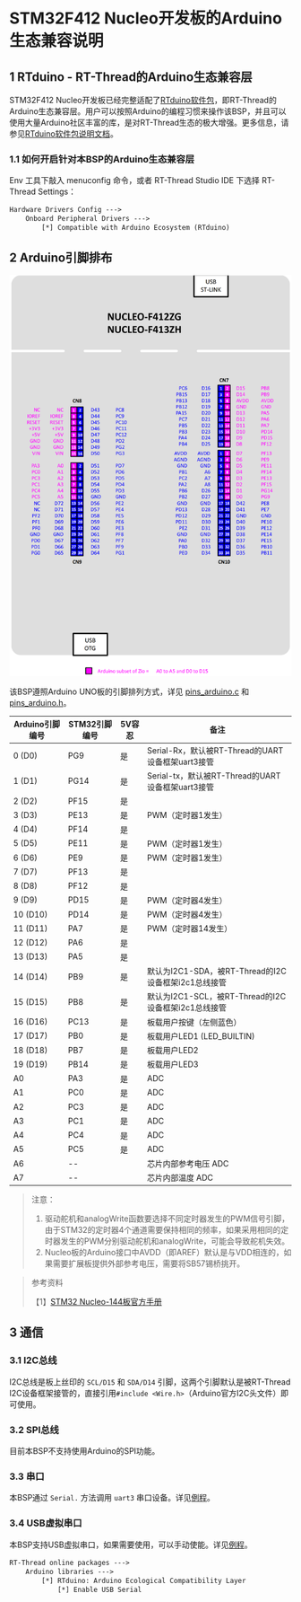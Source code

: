 # STM32F412 Nucleo开发板的Arduino生态兼容说明

## 1 RTduino - RT-Thread的Arduino生态兼容层

STM32F412 Nucleo开发板已经完整适配了[RTduino软件包](https://github.com/RTduino/RTduino)，即RT-Thread的Arduino生态兼容层。用户可以按照Arduino的编程习惯来操作该BSP，并且可以使用大量Arduino社区丰富的库，是对RT-Thread生态的极大增强。更多信息，请参见[RTduino软件包说明文档](https://github.com/RTduino/RTduino)。

### 1.1 如何开启针对本BSP的Arduino生态兼容层

Env 工具下敲入 menuconfig 命令，或者 RT-Thread Studio IDE 下选择 RT-Thread Settings：

```Kconfig
Hardware Drivers Config --->
    Onboard Peripheral Drivers --->
        [*] Compatible with Arduino Ecosystem (RTduino)
```

## 2 Arduino引脚排布

![nucleo-f412-pinout](nucleo-f412-pinout.png)

该BSP遵照Arduino UNO板的引脚排列方式，详见 [pins_arduino.c](pins_arduino.c) 和 [pins_arduino.h](pins_arduino.h)。

| Arduino引脚编号 | STM32引脚编号 | 5V容忍 | 备注                                     |
| ----------- | --------- | ---- | -------------------------------------- |
| 0 (D0)      | PG9       | 是    | Serial-Rx，默认被RT-Thread的UART设备框架uart3接管 |
| 1 (D1)      | PG14      | 是    | Serial-tx，默认被RT-Thread的UART设备框架uart3接管 |
| 2 (D2)      | PF15      | 是    |                                        |
| 3 (D3)      | PE13      | 是    | PWM（定时器1发生）                            |
| 4 (D4)      | PF14      | 是    |                                        |
| 5 (D5)      | PE11      | 是    | PWM（定时器1发生）                            |
| 6 (D6)      | PE9       | 是    | PWM（定时器1发生）                            |
| 7 (D7)      | PF13      | 是    |                                        |
| 8 (D8)      | PF12      | 是    |                                        |
| 9 (D9)      | PD15      | 是    | PWM（定时器4发生）                            |
| 10 (D10)    | PD14      | 是    | PWM（定时器4发生）                            |
| 11 (D11)    | PA7       | 是    | PWM（定时器14发生）                           |
| 12 (D12)    | PA6       | 是    |                                        |
| 13 (D13)    | PA5       | 是    |                                        |
| 14 (D14)    | PB9       | 是    | 默认为I2C1-SDA，被RT-Thread的I2C设备框架i2c1总线接管 |
| 15 (D15)    | PB8       | 是    | 默认为I2C1-SCL，被RT-Thread的I2C设备框架i2c1总线接管 |
| 16 (D16)    | PC13      | 是    | 板载用户按键（左侧蓝色）                           |
| 17 (D17)    | PB0       | 是    | 板载用户LED1 (LED_BUILTIN)                 |
| 18 (D18)    | PB7       | 是    | 板载用户LED2                               |
| 19 (D19)    | PB14      | 是    | 板载用户LED3                               |
| A0          | PA3       | 是    | ADC                                    |
| A1          | PC0       | 是    | ADC                                    |
| A2          | PC3       | 是    | ADC                                    |
| A3          | PC1       | 是    | ADC                                    |
| A4          | PC4       | 是    | ADC                                    |
| A5          | PC5       | 是    | ADC                                    |
| A6          | --        |      | 芯片内部参考电压 ADC                           |
| A7          | --        |      | 芯片内部温度 ADC                             |

> 注意：
> 
> 1. 驱动舵机和analogWrite函数要选择不同定时器发生的PWM信号引脚，由于STM32的定时器4个通道需要保持相同的频率，如果采用相同的定时器发生的PWM分别驱动舵机和analogWrite，可能会导致舵机失效。
> 2. Nucleo板的Arduino接口中AVDD（即AREF）默认是与VDD相连的，如果需要扩展板提供外部参考电压，需要将SB57锡桥挑开。

> 参考资料
> 
> 【1】[STM32 Nucleo-144板官方手册](https://www.st.com/resource/en/user_manual/um1974-stm32-nucleo144-boards-mb1137-stmicroelectronics.pdf)

## 3 通信

### 3.1 I2C总线

I2C总线是板上丝印的 `SCL/D15` 和 `SDA/D14` 引脚，这两个引脚默认是被RT-Thread I2C设备框架接管的，直接引用`#include <Wire.h>`（Arduino官方I2C头文件）即可使用。

### 3.2 SPI总线

目前本BSP不支持使用Arduino的SPI功能。

### 3.3 串口

本BSP通过 `Serial.` 方法调用 `uart3` 串口设备。详见[例程](https://github.com/RTduino/RTduino/blob/master/examples/Basic/helloworld.cpp)。

### 3.4 USB虚拟串口

本BSP支持USB虚拟串口，如果需要使用，可以手动使能。详见[例程](https://github.com/RTduino/RTduino/tree/master/examples/USBSerial)。

```Kconfig
RT-Thread online packages --->
    Arduino libraries --->
        [*] RTduino: Arduino Ecological Compatibility Layer
            [*] Enable USB Serial
```
